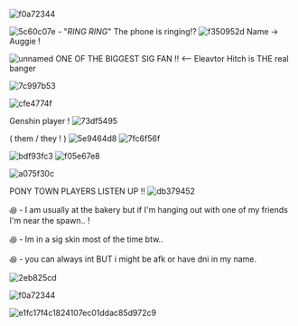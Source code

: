 ![f0a72344](https://github.com/user-attachments/assets/53eede8a-d2cb-48c4-b50e-7f5289ec0a25) 

![5c60c07e](https://github.com/user-attachments/assets/a213053d-d1a9-4ca2-813b-8c438f0cf77f) - "*RING RING*" The phone is ringing!? ![f350952d](https://github.com/user-attachments/assets/309c116a-9061-4f48-926f-5c49ee6d8dda)
    Name → Auggie !



![unnamed](https://github.com/user-attachments/assets/8217b518-40b2-4b4a-bbe8-7485ea32f761)
ONE OF THE BIGGEST SIG FAN !! <-- Eleavtor Hitch is THE real banger

![7c997b53](https://github.com/user-attachments/assets/f3cbbd45-482d-4a46-a90f-ad0eb3727e27)

![cfe4774f](https://github.com/user-attachments/assets/05435404-9be0-4693-ac89-2c326b5ace06)




Genshin player ! ![73df5495](https://github.com/user-attachments/assets/d902d384-fb27-4234-a4c3-447722b365fd)



 ( them / they ! ) ![5e9464d8](https://github.com/user-attachments/assets/048e9710-7ac7-460e-a8f2-9e53c92804e0)
 ![7fc6f56f](https://github.com/user-attachments/assets/3b360796-59ed-4b94-8f85-0e1b2b8e1b0b)

![bdf93fc3](https://github.com/user-attachments/assets/93d44927-f6b3-4765-a7eb-64a48144ec41) ![f05e67e8](https://github.com/user-attachments/assets/e1cf9ac7-bad0-432d-8444-b222c2e4d195)




 ![a075f30c](https://github.com/user-attachments/assets/30379323-f708-46f9-9338-fe472205ccfa)

PONY TOWN PLAYERS LISTEN UP !!  ![db379452](https://github.com/user-attachments/assets/56c55609-56d8-4af1-b027-618d4701f1a1)

꩜ - I am usually at the bakery but if I'm hanging out with one of my friends I'm near the spawn.. !

꩜ - Im in a sig skin most of the time btw..

꩜ - you can always int BUT i might be afk or have dni in my name.

![2eb825cd](https://github.com/user-attachments/assets/462d4efa-601b-443c-967b-696c235ad125)

![f0a72344](https://github.com/user-attachments/assets/86af57ba-c171-4132-9396-d249d02edd92)

![e1fc17f4c1824107ec01ddac85d972c9](https://github.com/user-attachments/assets/63384251-e793-45a1-9c03-2a1643fb1541)


